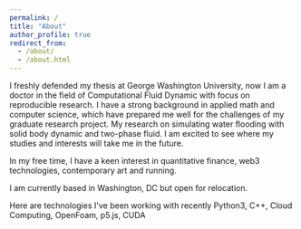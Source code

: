 ```yaml
---
permalink: /
title: "About"
author_profile: true
redirect_from: 
  - /about/
  - /about.html
---
```

I freshly defended my thesis at George Washington University, now I am a doctor in the field of Computational Fluid Dynamic with focus on reproducible research. I have a strong background in applied math and computer science, which have prepared me well for the challenges of my graduate research project. 
My research on simulating water flooding with solid body dynamic and two-phase fluid. I am excited to see where my studies and interests will take me in the future.

In my free time, I have a keen interest in quantitative finance, web3 technologies, contemporary art and running. 

I am currently based in Washington, DC but open for relocation.

Here are technologies I've been working with recently Python3, C++, Cloud Computing, OpenFoam, p5.js, CUDA

